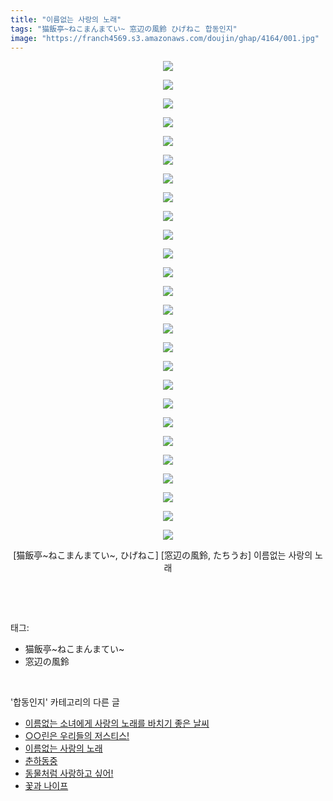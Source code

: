 ```yaml
---
title: "이름없는 사랑의 노래"
tags: "猫飯亭~ねこまんまてい~ 窓辺の風鈴 ひげねこ 합동인지"
image: "https://franch4569.s3.amazonaws.com/doujin/ghap/4164/001.jpg"
---
```

<div class="article">
<p style="text-align: center; clear: none; float: none;"><img src="{{ site.imgserver2 }}/ghap/4164/001.jpg"/></p>
<p style="text-align: center; clear: none; float: none;"><img src="{{ site.imgserver2 }}/ghap/4164/002.jpg"/></p>
<p style="text-align: center; clear: none; float: none;"><img src="{{ site.imgserver2 }}/ghap/4164/003.jpg"/></p>
<p style="text-align: center; clear: none; float: none;"><img src="{{ site.imgserver2 }}/ghap/4164/004.jpg"/></p>
<p style="text-align: center; clear: none; float: none;"><img src="{{ site.imgserver2 }}/ghap/4164/005.jpg"/></p>
<p style="text-align: center; clear: none; float: none;"><img src="{{ site.imgserver2 }}/ghap/4164/006.jpg"/></p>
<p style="text-align: center; clear: none; float: none;"><img src="{{ site.imgserver2 }}/ghap/4164/007.jpg"/></p>
<p style="text-align: center; clear: none; float: none;"><img src="{{ site.imgserver2 }}/ghap/4164/008.jpg"/></p>
<p style="text-align: center; clear: none; float: none;"><img src="{{ site.imgserver2 }}/ghap/4164/009.jpg"/></p>
<p style="text-align: center; clear: none; float: none;"><img src="{{ site.imgserver2 }}/ghap/4164/010.jpg"/></p>
<p style="text-align: center; clear: none; float: none;"><img src="{{ site.imgserver2 }}/ghap/4164/011.jpg"/></p>
<p style="text-align: center; clear: none; float: none;"><img src="{{ site.imgserver2 }}/ghap/4164/012.jpg"/></p>
<p style="text-align: center; clear: none; float: none;"><img src="{{ site.imgserver2 }}/ghap/4164/013.jpg"/></p>
<p style="text-align: center; clear: none; float: none;"><img src="{{ site.imgserver2 }}/ghap/4164/014.jpg"/></p>
<p style="text-align: center; clear: none; float: none;"><img src="{{ site.imgserver2 }}/ghap/4164/015.jpg"/></p>
<p style="text-align: center; clear: none; float: none;"><img src="{{ site.imgserver2 }}/ghap/4164/016.jpg"/></p>
<p style="text-align: center; clear: none; float: none;"><img src="{{ site.imgserver2 }}/ghap/4164/017.jpg"/></p>
<p style="text-align: center; clear: none; float: none;"><img src="{{ site.imgserver2 }}/ghap/4164/018.jpg"/></p>
<p style="text-align: center; clear: none; float: none;"><img src="{{ site.imgserver2 }}/ghap/4164/019.jpg"/></p>
<p style="text-align: center; clear: none; float: none;"><img src="{{ site.imgserver2 }}/ghap/4164/020.jpg"/></p>
<p style="text-align: center; clear: none; float: none;"><img src="{{ site.imgserver2 }}/ghap/4164/021.jpg"/></p>
<p style="text-align: center; clear: none; float: none;"><img src="{{ site.imgserver2 }}/ghap/4164/022.jpg"/></p>
<p style="text-align: center; clear: none; float: none;"><img src="{{ site.imgserver2 }}/ghap/4164/023.jpg"/></p>
<p style="text-align: center; clear: none; float: none;"><img src="{{ site.imgserver2 }}/ghap/4164/024.jpg"/></p>
<p style="text-align: center; clear: none; float: none;"><img src="{{ site.imgserver2 }}/ghap/4164/025.jpg"/></p>
<p style="text-align: center; clear: none; float: none;"><img src="{{ site.imgserver2 }}/ghap/4164/026.jpg"/></p>
<p style="text-align: center; clear: none; float: none;">[猫飯亭~ねこまんまてい~, ひげねこ] [窓辺の風鈴, たちうお] 이름없는 사랑의 노래</p>
<p><br/></p>
</div><br/>
<div class="tagTrail">
<p>태그: </p>
<ul>
<li>猫飯亭~ねこまんまてい~</li>
<li>窓辺の風鈴</li>
</ul>
</div><br/>
<div class="another">
<p>'합동인지' 카테고리의 다른 글</p>
<ul>
<li><a href="/ghap_4167">이름없는 소녀에게 사랑의 노래를 바치기 좋은 날씨</a></li>
<li><a href="/ghap_4165">○○린은 우리들의 저스티스!</a></li>
<li><a href="/ghap_4164">이름없는 사랑의 노래</a></li>
<li><a href="/ghap_4162">춘하동중</a></li>
<li><a href="/ghap_4160">동물처럼 사랑하고 싶어!</a></li>
<li><a href="/ghap_4083">꽃과 나이프</a></li>
</ul>
</div><br/>
<div class="cb_module cb_fluid">
<div class="cb_wrt cb_profile">
</div><!-- commentList close -->
</div><br/>
